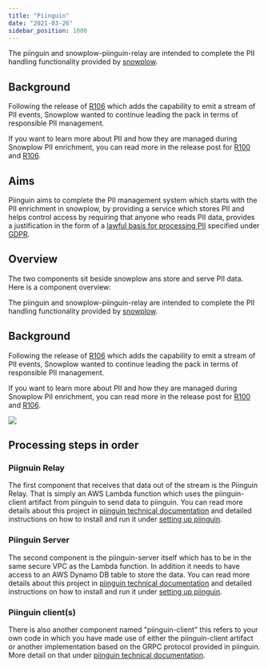 ```yaml
---
title: "Piinguin"
date: "2021-03-26"
sidebar_position: 1000
---
```


The piinguin and snowplow-piinguin-relay are intended to complete the PII handling functionality provided by [snowplow](https://github.com/snowplow/snowplow).

## Background

Following the release of [R106](https://snowplow.io/blog/snowplow-r106-acropolis-released-with-pii-enrichment-upgrade) which adds the capability to emit a stream of PII events, Snowplow wanted to continue leading the pack in terms of responsible PII management.

If you want to learn more about PII and how they are managed during Snowplow PII enrichment, you can read more in the release post for [R100](https://snowplowanalytics.com/blog/2018/02/27/snowplow-r100-epidaurus-released-with-pii-pseudonymization-support/) and [R106](https://snowplow.io/blog/snowplow-r106-acropolis-released-with-pii-enrichment-upgrade/).

## Aims

Piinguin aims to complete the PII management system which starts with the PII enrichment in snowplow, by providing a service which stores PII and helps control access by requiring that anyone who reads PII data, provides a justification in the form of a [lawful basis for processing PII](https://ico.org.uk/for-organisations/guide-to-the-general-data-protection-regulation-gdpr/lawful-basis-for-processing/#ib3) specified under [GDPR](https://www.eugdpr.org/).

## Overview

The two components sit beside snowplow ans store and serve PII data. Here is a component overview:

The piinguin and snowplow-piinguin-relay are intended to complete the PII handling functionality provided by [snowplow](https://github.com/snowplow/snowplow).

## Background

Following the release of [R106](https://snowplow.io/blog/snowplow-r106-acropolis-released-with-pii-enrichment-upgrade/) which adds the capability to emit a stream of PII events, Snowplow wanted to continue leading the pack in terms of responsible PII management.

If you want to learn more about PII and how they are managed during Snowplow PII enrichment, you can read more in the release post for [R100](https://snowplowanalytics.com/blog/2018/02/27/snowplow-r100-epidaurus-released-with-pii-pseudonymization-support/) and [R106](https://snowplow.io/blog/snowplow-r106-acropolis-released-with-pii-enrichment-upgrade/).

![](images/piinguin-diagram.png)

## Processing steps in order

### Piignuin Relay

The first component that receives that data out of the stream is the Piinguin Relay. That is simply an AWS Lambda function which uses the piinguin-client artifact from piinguin to send data to piinguin. You can read more details about this project in [piinguin technical documentation](/docs/pipeline-components-and-applications/piinguin/piinguin-technical-documentation/index.md) and detailed instructions on how to install and run it under [setting up piinguin](/docs/pipeline-components-and-applications/piinguin/setting-up-piinguin/index.md).

### Piinguin Server

The second component is the piinguin-server itself which has to be in the same secure VPC as the Lambda function. In addition it needs to have access to an AWS Dynamo DB table to store the data. You can read more details about this project in [piinguin technical documentation](/docs/pipeline-components-and-applications/piinguin/piinguin-technical-documentation/index.md) and detailed instructions on how to install and run it under [setting up piinguin](/docs/pipeline-components-and-applications/piinguin/setting-up-piinguin/index.md).

### Piinguin client(s)

There is also another component named "piinguin-client" this refers to your own code in which you have made use of either the piinguin-client artifact or another implementation based on the GRPC protocol provided in piinguin. More detail on that under [piinguin technical documentation](http://piin).
